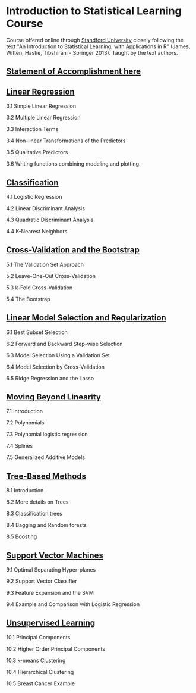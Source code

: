 # Introduction to Statistical Learning Course

Course offered online through [Standford University](https://lagunita.stanford.edu) closely following the text "An Introduction to Statistical Learning, with Applications in R" (James, Witten, Hastie, Tibshirani - Springer 2013). Taught by the text authors.

## [Statement of Accomplishment here](https://github.com/JustinMShea/Statistical-Learning/blob/master/ISLR-Statement-of-Accomplishment.pdf)


## [Linear Regression](https://github.com/JustinMShea/Statistical-Learning/blob/master/R/03-LinearRegression.pdf)

3.1 Simple Linear Regression 

3.2 Multiple Linear Regression

3.3 Interaction Terms

3.4 Non-linear Transformations of the Predictors

3.5 Qualitative Predictors

3.6 Writing functions combining modeling and plotting.

## [Classification](https://github.com/JustinMShea/Statistical-Learning/blob/master/R/04-Classification.pdf)

4.1 Logistic Regression 

4.2 Linear Discriminant Analysis

4.3 Quadratic Discriminant Analysis

4.4 K-Nearest Neighbors


## [Cross-Validation and the Bootstrap](https://github.com/JustinMShea/Statistical-Learning/blob/master/R/05-CV-Resampling-Methods.pdf)

5.1 The Validation Set Approach

5.2 Leave-One-Out Cross-Validation   

5.3 k-Fold Cross-Validation

5.4 The Bootstrap


## [Linear Model Selection and Regularization](https://github.com/JustinMShea/Statistical-Learning/blob/master/R/06-Model-Selection.pdf)

6.1 Best Subset Selection 

6.2 Forward and Backward Step-wise Selection  

6.3 Model Selection Using a Validation Set

6.4 Model Selection by Cross-Validation

6.5 Ridge Regression and the Lasso

## [Moving Beyond Linearity](https://github.com/JustinMShea/Statistical-Learning/blob/master/R/07-Nonlinear.pdf)

7.1 Introduction

7.2 Polynomials

7.3 Polynomial logistic regression

7.4 Splines

7.5 Generalized Additive Models

## [Tree-Based Methods](https://github.com/JustinMShea/Statistical-Learning/blob/master/R/08-Trees.pdf)

8.1 Introduction

8.2 More details on Trees

8.3 Classification trees

8.4 Bagging and Random forests

8.5 Boosting

## [Support Vector Machines](https://github.com/JustinMShea/Statistical-Learning/blob/master/R/09-SVM.pdf)

9.1 Optimal Separating Hyper-planes

9.2 Support Vector Classifier

9.3 Feature Expansion and the SVM

9.4 Example and Comparison with Logistic Regression

## [Unsupervised Learning](https://github.com/JustinMShea/Statistical-Learning/blob/master/R/10-Unsupervised.pdf)

10.1 Principal Components

10.2 Higher Order Principal Components

10.3 k-means Clustering

10.4 Hierarchical Clustering

10.5 Breast Cancer Example




